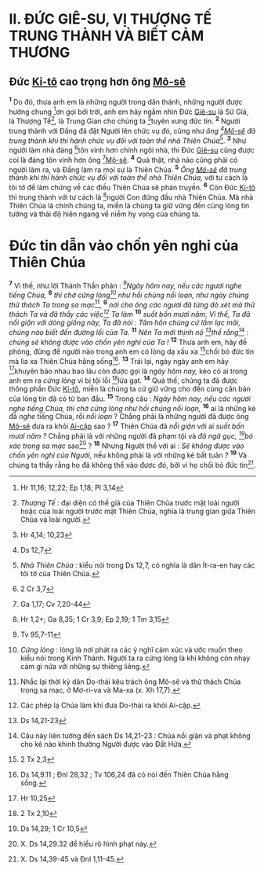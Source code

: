 # II. ĐỨC GIÊ-SU, VỊ THƯỢNG TẾ TRUNG THÀNH VÀ BIẾT CẢM THƯƠNG

## Đức [Ki-tô]() cao trọng hơn ông [Mô-sê]()
<sup><b>1</b></sup> Do đó, thưa anh em là những người trong dân thánh, những người được hưởng chung [^1@-d3dde780-7277-4aa5-a81a-89b33703537a]ơn gọi bởi trời, anh em hãy ngắm nhìn Đức [Giê-su]() là Sứ Giả, là Thượng Tế[^1-d3dde780-7277-4aa5-a81a-89b33703537a], là Trung Gian cho chúng ta [^2@-d3dde780-7277-4aa5-a81a-89b33703537a]tuyên xưng đức tin. <sup><b>2</b></sup> Người trung thành với Đấng đã đặt Người lên chức vụ đó, cũng như *ông [^3@-d3dde780-7277-4aa5-a81a-89b33703537a][Mô-sê]() đã trung thành khi thi hành chức vụ đối với toàn thể nhà Thiên Chúa*[^2-d3dde780-7277-4aa5-a81a-89b33703537a]. <sup><b>3</b></sup> Như người làm nhà đáng [^4@-d3dde780-7277-4aa5-a81a-89b33703537a]tôn vinh hơn chính ngôi nhà, thì Đức [Giê-su]() cũng được coi là đáng tôn vinh hơn ông [^5@-d3dde780-7277-4aa5-a81a-89b33703537a][Mô-sê](). <sup><b>4</b></sup> Quả thật, nhà nào cũng phải có người làm ra, và Đấng làm ra mọi sự là Thiên Chúa. <sup><b>5</b></sup> *Ông [Mô-sê]() đã trung thành khi thi hành chức vụ đối với toàn thể nhà Thiên Chúa,* với tư cách là tôi tớ để làm chứng về các điều Thiên Chúa sẽ phán truyền. <sup><b>6</b></sup> Còn Đức [Ki-tô]() thì trung thành với tư cách là [^6@-d3dde780-7277-4aa5-a81a-89b33703537a]người Con đứng đầu nhà Thiên Chúa. Mà nhà Thiên Chúa là chính chúng ta, miễn là chúng ta giữ vững đến cùng lòng tin tưởng và thái độ hiên ngang về niềm hy vọng của chúng ta.

# Đức tin dẫn vào chốn yên nghỉ của Thiên Chúa
<sup><b>7</b></sup> Vì thế, như lời Thánh Thần phán : *[^7@-d3dde780-7277-4aa5-a81a-89b33703537a]Ngày hôm nay, nếu các ngươi nghe tiếng Chúa,* <sup><b>8</b></sup> *thì chớ cứng lòng[^3-d3dde780-7277-4aa5-a81a-89b33703537a] như hồi chúng nổi loạn, như ngày chúng thử thách Ta trong sa mạc*[^4-d3dde780-7277-4aa5-a81a-89b33703537a], <sup><b>9</b></sup> *nơi cha ông các ngươi đã từng dò xét mà thử thách Ta và đã thấy các việc[^5-d3dde780-7277-4aa5-a81a-89b33703537a] Ta làm* <sup><b>10</b></sup> *suốt bốn mươi năm. Vì thế, Ta đã nổi giận với dòng giống này, Ta đã nói : Tâm hồn chúng cứ lầm lạc mãi, chúng nào biết đến đường lối của Ta.* <sup><b>11</b></sup> *Nên Ta mới thịnh nộ [^8@-d3dde780-7277-4aa5-a81a-89b33703537a]thề rằng[^6-d3dde780-7277-4aa5-a81a-89b33703537a] : chúng sẽ không được vào chốn yên nghỉ của Ta !* <sup><b>12</b></sup> Thưa anh em, hãy đề phòng, đừng để người nào trong anh em có lòng dạ xấu xa [^9@-d3dde780-7277-4aa5-a81a-89b33703537a]chối bỏ đức tin mà lìa xa Thiên Chúa hằng sống[^7-d3dde780-7277-4aa5-a81a-89b33703537a]. <sup><b>13</b></sup> Trái lại, ngày ngày anh em hãy [^10@-d3dde780-7277-4aa5-a81a-89b33703537a]khuyên bảo nhau bao lâu còn được gọi là *ngày hôm nay,* kẻo có ai trong anh em ra *cứng lòng* vì bị tội lỗi [^11@-d3dde780-7277-4aa5-a81a-89b33703537a]lừa gạt. <sup><b>14</b></sup> Quả thế, chúng ta đã được thông phần Đức [Ki-tô](), miễn là chúng ta cứ giữ vững cho đến cùng căn bản của lòng tin đã có từ ban đầu. <sup><b>15</b></sup> Trong câu : *Ngày hôm nay, nếu các ngươi nghe tiếng Chúa, thì chớ cứng lòng như hồi chúng nổi loạn,* <sup><b>16</b></sup> ai là những kẻ đã *nghe* tiếng Chúa, rồi *nổi loạn* ? Chẳng phải là những người đã được ông [Mô-sê]() đưa ra khỏi [Ai-cập]() sao ? <sup><b>17</b></sup> Thiên Chúa đã *nổi giận* với ai *suốt bốn mươi năm ?* Chẳng phải là với những người đã phạm tội và *đã ngã gục, [^12@-d3dde780-7277-4aa5-a81a-89b33703537a]bỏ xác trong sa mạc* sao[^8-d3dde780-7277-4aa5-a81a-89b33703537a] ? <sup><b>18</b></sup> Nhưng Người thề với ai : *Sẽ không được vào chốn yên nghỉ của Người,* nếu không phải là với những kẻ bất tuân ? <sup><b>19</b></sup> Và chúng ta thấy rằng họ đã không thể vào được đó, bởi vì họ chối bỏ đức tin[^9-d3dde780-7277-4aa5-a81a-89b33703537a].

[^1-d3dde780-7277-4aa5-a81a-89b33703537a]: *Thượng Tế* : đại diện có thế giá của Thiên Chúa trước mặt loài người hoặc của loài người trước mặt Thiên Chúa, nghĩa là trung gian giữa Thiên Chúa và loài người.
[^2-d3dde780-7277-4aa5-a81a-89b33703537a]: *Nhà Thiên Chúa* : kiểu nói trong Ds 12,7, có nghĩa là dân Ít-ra-en hay các tôi tớ của Thiên Chúa.
[^3-d3dde780-7277-4aa5-a81a-89b33703537a]: *Cứng lòng* : lòng là nơi phát ra các ý nghĩ cảm xúc và ước muốn theo kiểu nói trong Kinh Thánh. Người ta ra cứng lòng là khi không còn nhạy cảm gì nữa với những sự thiêng liêng.
[^4-d3dde780-7277-4aa5-a81a-89b33703537a]: Nhắc lại thời kỳ dân Do-thái kêu trách ông Mô-sê và thử thách Chúa trong sa mạc, ở Mơ-ri-va và Ma-xa (x. Xh 17,7).
[^5-d3dde780-7277-4aa5-a81a-89b33703537a]: Các phép lạ Chúa làm khi đưa Do-thái ra khỏi Ai-cập.
[^6-d3dde780-7277-4aa5-a81a-89b33703537a]: Câu này liên tưởng đến sách Ds 14,21-23 : Chúa nổi giận và phạt không cho kẻ nào khinh thường Người được vào Đất Hứa.
[^7-d3dde780-7277-4aa5-a81a-89b33703537a]: Ds 14,9.11 ; Đnl 28,32 ; Tv 106,24 đã có nói đến Thiên Chúa hằng sống.
[^8-d3dde780-7277-4aa5-a81a-89b33703537a]: X. Ds 14,29.32 để hiểu rõ hình phạt này.
[^9-d3dde780-7277-4aa5-a81a-89b33703537a]: X. Ds 14,39-45 và Đnl 1,11-45.
[^1@-d3dde780-7277-4aa5-a81a-89b33703537a]: Hr 11,16; 12,22; Ep 1,18; Pl 3,14
[^2@-d3dde780-7277-4aa5-a81a-89b33703537a]: Hr 4,14; 10,23
[^3@-d3dde780-7277-4aa5-a81a-89b33703537a]: Ds 12,7
[^4@-d3dde780-7277-4aa5-a81a-89b33703537a]: 2 Cr 3,7
[^5@-d3dde780-7277-4aa5-a81a-89b33703537a]: Ga 1,17; Cv 7,20-44
[^6@-d3dde780-7277-4aa5-a81a-89b33703537a]: Hr 1,2+; Ga 8,35; 1 Cr 3,9; Ep 2,19; 1 Tm 3,15
[^7@-d3dde780-7277-4aa5-a81a-89b33703537a]: Tv 95,7-11
[^8@-d3dde780-7277-4aa5-a81a-89b33703537a]: Ds 14,21-23
[^9@-d3dde780-7277-4aa5-a81a-89b33703537a]: 2 Tx 2,3
[^10@-d3dde780-7277-4aa5-a81a-89b33703537a]: Hr 10,25
[^11@-d3dde780-7277-4aa5-a81a-89b33703537a]: 2 Tx 2,10
[^12@-d3dde780-7277-4aa5-a81a-89b33703537a]: Ds 14,29; 1 Cr 10,5